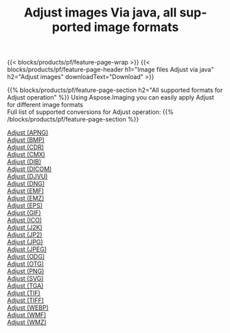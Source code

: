 ﻿---
title: Adjust images Via java, all supported image formats 
weight: 3920
url: /java/adjust 
lang: en
langdirlevel: 2
locales: zh-hans,ja,it,ru,de,es,fr,nl,id,lt,pl,pt,vi,tr,ko,zh-hant,ar,hi,th,sv,cs,uk,he
description: Using Aspose.Imaging you can easily Adjust images Via java
---

{{< blocks/products/pf/feature-page-wrap >}}
{{< blocks/products/pf/feature-page-header h1="Image files Adjust via java" h2="Adjust images" downloadText="Download" >}}


{{% blocks/products/pf/feature-page-section  h2="All supported formats for Adjust operation" %}}
Using Aspose.Imaging you can easily apply Adjust for different image formats
<br/>
Full list of supported conversions for Adjust operation:
{{% /blocks/products/pf/feature-page-section %}}
<div class="container-fluid productfamilypage bg-gray">
    <div class="convertypes bg-gray agp-content section">
        <div class="container">
		<div class="row other-converters">
		    <div class='col-md-2 other-converter remove-lp remove-rp'><a href="/imaging/java/adjust/apng" >Adjust (APNG)</a></div><div class='col-md-2 other-converter remove-lp remove-rp'><a href="/imaging/java/adjust/bmp" >Adjust (BMP)</a></div><div class='col-md-2 other-converter remove-lp remove-rp'><a href="/imaging/java/adjust/cdr" >Adjust (CDR)</a></div><div class='col-md-2 other-converter remove-lp remove-rp'><a href="/imaging/java/adjust/cmx" >Adjust (CMX)</a></div><div class='col-md-2 other-converter remove-lp remove-rp'><a href="/imaging/java/adjust/dib" >Adjust (DIB)</a></div><div class='col-md-2 other-converter remove-lp remove-rp'><a href="/imaging/java/adjust/dicom" >Adjust (DICOM)</a></div><div class='col-md-2 other-converter remove-lp remove-rp'><a href="/imaging/java/adjust/djvu" >Adjust (DJVU)</a></div><div class='col-md-2 other-converter remove-lp remove-rp'><a href="/imaging/java/adjust/dng" >Adjust (DNG)</a></div><div class='col-md-2 other-converter remove-lp remove-rp'><a href="/imaging/java/adjust/emf" >Adjust (EMF)</a></div><div class='col-md-2 other-converter remove-lp remove-rp'><a href="/imaging/java/adjust/emz" >Adjust (EMZ)</a></div><div class='col-md-2 other-converter remove-lp remove-rp'><a href="/imaging/java/adjust/eps" >Adjust (EPS)</a></div><div class='col-md-2 other-converter remove-lp remove-rp'><a href="/imaging/java/adjust/gif" >Adjust (GIF)</a></div><div class='col-md-2 other-converter remove-lp remove-rp'><a href="/imaging/java/adjust/ico" >Adjust (ICO)</a></div><div class='col-md-2 other-converter remove-lp remove-rp'><a href="/imaging/java/adjust/j2k" >Adjust (J2K)</a></div><div class='col-md-2 other-converter remove-lp remove-rp'><a href="/imaging/java/adjust/jp2" >Adjust (JP2)</a></div><div class='col-md-2 other-converter remove-lp remove-rp'><a href="/imaging/java/adjust/jpg" >Adjust (JPG)</a></div><div class='col-md-2 other-converter remove-lp remove-rp'><a href="/imaging/java/adjust/jpeg" >Adjust (JPEG)</a></div><div class='col-md-2 other-converter remove-lp remove-rp'><a href="/imaging/java/adjust/odg" >Adjust (ODG)</a></div><div class='col-md-2 other-converter remove-lp remove-rp'><a href="/imaging/java/adjust/otg" >Adjust (OTG)</a></div><div class='col-md-2 other-converter remove-lp remove-rp'><a href="/imaging/java/adjust/png" >Adjust (PNG)</a></div><div class='col-md-2 other-converter remove-lp remove-rp'><a href="/imaging/java/adjust/svg" >Adjust (SVG)</a></div><div class='col-md-2 other-converter remove-lp remove-rp'><a href="/imaging/java/adjust/tga" >Adjust (TGA)</a></div><div class='col-md-2 other-converter remove-lp remove-rp'><a href="/imaging/java/adjust/tif" >Adjust (TIF)</a></div><div class='col-md-2 other-converter remove-lp remove-rp'><a href="/imaging/java/adjust/tiff" >Adjust (TIFF)</a></div><div class='col-md-2 other-converter remove-lp remove-rp'><a href="/imaging/java/adjust/webp" >Adjust (WEBP)</a></div><div class='col-md-2 other-converter remove-lp remove-rp'><a href="/imaging/java/adjust/wmf" >Adjust (WMF)</a></div><div class='col-md-2 other-converter remove-lp remove-rp'><a href="/imaging/java/adjust/wmz" >Adjust (WMZ)</a></div>
                </div>
        </div>
    </div>
</div>
<br/>
